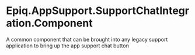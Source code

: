 # Epiq.AppSupport.SupportChatIntegration.Component
A common component that can be brought into any legacy support application to bring up the app support chat button
